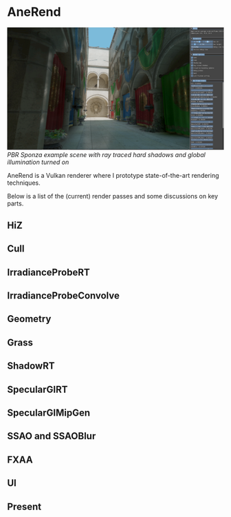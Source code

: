 # AneRend

![Image](anerend_screenshot.png)
_PBR Sponza example scene with ray traced hard shadows and global illumination turned on_

AneRend is a Vulkan renderer where I prototype state-of-the-art rendering techniques.

Below is a list of the (current) render passes and some discussions on key parts.

## HiZ

## Cull

## IrradianceProbeRT

## IrradianceProbeConvolve

## Geometry

## Grass

## ShadowRT

## SpecularGIRT

## SpecularGIMipGen

## SSAO and SSAOBlur

## FXAA

## UI

## Present

